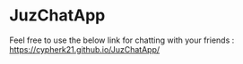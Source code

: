 # JuzChatApp

Feel free to use the below link for chatting with your friends  :
https://cypherk21.github.io/JuzChatApp/
